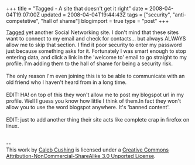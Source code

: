 +++
title = "Tagged - A site that doesn't get it right"
date = 2008-04-04T19:07:00Z
updated = 2008-04-04T19:44:43Z
tags = ["security", "anti-competetive", "hall of shame"]
blogimport = true 
type = "post"
+++

<a href="http://www.tagged.com/">Tagged</a> yet another Social Networking site. I don't mind that these sites want to connect to my email and check for contacts... but always ALWAYS allow me to skip that section. I find it poor security to enter my password just because something asks for it. Fortunately I was smart enough to stop entering data, and click a link in the 'welcome to' email to go straight to my profile. I'm adding them to the hall of shame for being a security risk.<br /><br />The only reason I'm even joining this is to be able to communicate with an old friend who I haven't heard from in a long time.<br /><br />EDIT: HA! on top of this they won't allow me to post my blogspot url in my profile. Well I guess you know how little I think of them.In fact they won't allow you to use the word blogspot anywhere. It's 'banned content'.<br /><br />EDIT: just to add another thing their site acts like complete crap in firefox on linux.<div class="blogger-post-footer"><br />--<br />
This <span xmlns:dc="http://purl.org/dc/elements/1.1/" href="http://purl.org/dc/dcmitype/Text" rel="dc:type">work</span> by <a xmlns:cc="http://creativecommons.org/ns#" href="http://www.xenoterracide.com" property="cc:attributionName" rel="cc:attributionURL">Caleb Cushing</a> is licensed under a <a rel="license" href="http://creativecommons.org/licenses/by-nc-sa/3.0/">Creative Commons Attribution-NonCommercial-ShareAlike 3.0 Unported License</a>.</div>
